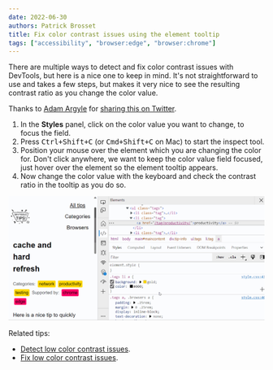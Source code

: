 ```yaml
---
date: 2022-06-30
authors: Patrick Brosset
title: Fix color contrast issues using the element tooltip
tags: ["accessibility", "browser:edge", "browser:chrome"]
---
```


There are multiple ways to detect and fix color contrast issues with DevTools, but here is a nice one to keep in mind. It's not straightforward to use and takes a few steps, but makes it very nice to see the resulting contrast ratio as you change the color value.

Thanks to [Adam Argyle](https://twitter.com/argyleink) for [sharing this on Twitter](https://twitter.com/argyleink/status/1255236249255845892).

1. In the **Styles** panel, click on the color value you want to change, to focus the field.
1. Press <kbd>Ctrl+Shift+C</kbd> (or <kbd>Cmd+Shift+C</kbd> on Mac) to start the inspect tool.
1. Position your mouse over the element which you are changing the color for. Don't click anywhere, we want to keep the color value field focused, just hover over the element so the element tooltip appears.
1. Now change the color value with the keyboard and check the contrast ratio in the tooltip as you do so.

![Animation of the Elements panel in Microsoft Edge. User clicks on color value, then activates the inspect tool, then hovers over an element on the page, then uses the arrow keys to change the color. We see the element tooltip showing the background and text colors as well as the resulting contrast.](../../assets/img/fix-color-contrast-issues-with-element-tooltip.gif)

Related tips:

* [Detect low color contrast issues](./detect-low-color-contrast.md).
* [Fix low color contrast issues](./fix-color-contrast-issues.md).
